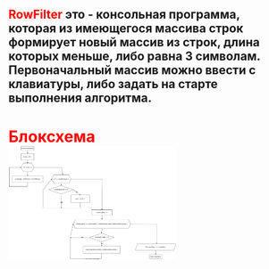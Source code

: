 ## <span style="color:red">__RowFilter__</span> это - консольная программа, которая из имеющегося массива строк формирует новый массив из строк, длина которых меньше, либо равна 3 символам. Первоначальный массив можно ввести с клавиатуры, либо задать на старте выполнения алгоритма.

# <span style="color:red"> __Блоксхема__<div style="width:300px">![Git logo](БлокСхема.svg) </div></p>
